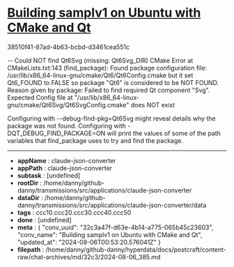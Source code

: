 # [Building samplv1 on Ubuntu with CMake and Qt](https://claude.ai/chat/32c3a47f-d63e-4b14-a775-065b45c23603)

38510f41-87ad-4b63-bcbd-d3461cea551c

-- Could NOT find Qt6Svg (missing: Qt6Svg_DIR)
CMake Error at CMakeLists.txt:143 (find_package):
  Found package configuration file:
    /usr/lib/x86_64-linux-gnu/cmake/Qt6/Qt6Config.cmake
  but it set Qt6_FOUND to FALSE so package "Qt6" is considered to be NOT
  FOUND.  Reason given by package:
  Failed to find required Qt component "Svg".
  Expected Config file at
  "/usr/lib/x86_64-linux-gnu/cmake/Qt6Svg/Qt6SvgConfig.cmake" does NOT exist
  
  Configuring with --debug-find-pkg=Qt6Svg might reveal details why the
  package was not found.
  Configuring with -DQT_DEBUG_FIND_PACKAGE=ON will print the values of some
  of the path variables that find_package uses to try and find the package.

---

* **appName** : claude-json-converter
* **appPath** : claude-json-converter
* **subtask** : [undefined]
* **rootDir** : /home/danny/github-danny/transmissions/src/applications/claude-json-converter
* **dataDir** : /home/danny/github-danny/transmissions/src/applications/claude-json-converter/data
* **tags** : ccc10.ccc20.ccc30.ccc40.ccc50
* **done** : [undefined]
* **meta** : {
  "conv_uuid": "32c3a47f-d63e-4b14-a775-065b45c23603",
  "conv_name": "Building samplv1 on Ubuntu with CMake and Qt",
  "updated_at": "2024-08-06T00:53:20.576041Z"
}
* **filepath** : /home/danny/github-danny/hyperdata/docs/postcraft/content-raw/chat-archives/md/32c3/2024-08-06_385.md